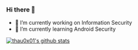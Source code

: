 ### Hi there 👋

- 🔭 I’m currently working on Information Security
- 🌱 I’m currently learning Android Security

[![thau0x01's github stats](https://github-readme-stats.vercel.app/api?username=thau0x01&show_icons=true&theme=dark&count_private=true)](https://github.com/thau0x01)

<!--
**thau0x01/thau0x01** is a ✨ _special_ ✨ repository because its `README.md` (this file) appears on your GitHub profile.

Here are some ideas to get you started:

- 🔭 I’m currently working on ...
- 🌱 I’m currently learning ...
- 👯 I’m looking to collaborate on ...
- 🤔 I’m looking for help with ...
- 💬 Ask me about ...
- 📫 How to reach me: ...
- 😄 Pronouns: ...
- ⚡ Fun fact: ...
-->

### 
